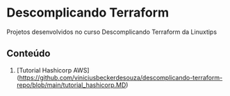 # Descomplicando Terraform
Projetos desenvolvidos no curso Descomplicando Terraform da Linuxtips

## Conteúdo

1. [Tutorial Hashicorp AWS] (https://github.com/viniciusbeckerdesouza/descomplicando-terraform-repo/blob/main/tutorial_hashicorp.MD)



